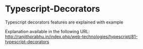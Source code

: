 # Typescript-Decorators

Typescript decorators features are explained with example

Explanation available in the following URL:
http://ranjithprabhu.in/index.php/web-technologies/typescript/81-typescript-decorators
